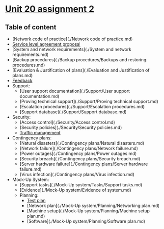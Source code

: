 # <u>**Unit 20 assignment 2**</u>

## Table of content

- [Network code of practice](./Network code of practice.md)
- [Service level agreement proposal](./Service-level-agreement-proposal.md)
- [System and network requirements](./System and network requirements.md)
- [Backup procedures](./Backup procedures/Backups and restoring procedures.md)
- [Evaluation & Justification of plans](./Evaluation and Justification of plans.md)
- [Feedback](./FeedBack.md)
- Support:
    - [User support documentation](./Support/User support documentation.md)
    - [Proving technical support](./Support/Proving technical support.md)
    - [Escalation procedures](./Support/Escalation procedures.md)
    - [Support database](./Support/Support database.md)
- Security:
    - [Access control](./Security/Access control.md)
    - [Security policies](./Security/Security policies.md)
    - [Traffic management](./Security/Traffic-management.md)
- Contingency plans:
    - [Natural disasters](./Contingency plans/Natural disasters.md)
    - [Network failure](./Contingency plans/Network failure.md)
    - [Power outages](./Contingency plans/Power outages.md)
    - [Security breach](./Contingency plans/Security breach.md)
    - [Server hardware failure](./Contingency plans/Server hardware failure.md)
    - [Virus infection](./Contingency plans/Virus infection.md)
- Mock-Up System:
    - [Support tasks](./Mock-Up system/Tasks/Support tasks.md)
    - [Evidence](./Mock-Up system/Evidence of system.md)
    - Planning:
        - [Test plan](./Mock-Up%20system/Planning/Test%20plan.md)
        - [Network plan](./Mock-Up system/Planning/Networking plan.md)
        - [Machine setup](./Mock-Up system/Planning/Machine setup plan.md)
        - [Software](./Mock-Up system/Planning/Software plan.md)

